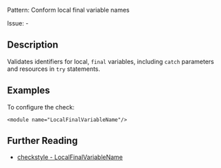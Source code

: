 Pattern: Conform local final variable names

Issue: -

## Description

Validates identifiers for local, `final` variables, including `catch` parameters and resources in `try` statements. 

## Examples

To configure the check: 
    
    
    <module name="LocalFinalVariableName"/>

## Further Reading

* [checkstyle - LocalFinalVariableName](http://checkstyle.sourceforge.net/config_naming.html#LocalFinalVariableName)